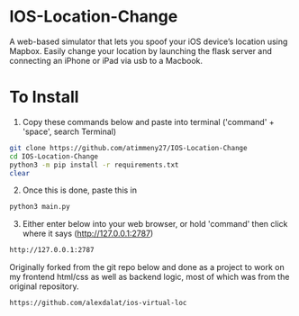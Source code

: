 # IOS-Location-Change

A web-based simulator that lets you spoof your iOS device’s location using Mapbox. 
Easily change your location by launching the flask server and connecting an iPhone or iPad via usb to a Macbook.

# To Install
1. Copy these commands below and paste into terminal ('command' + 'space', search Terminal)
```bash
git clone https://github.com/atimmeny27/IOS-Location-Change
cd IOS-Location-Change
python3 -m pip install -r requirements.txt
clear
```
2. Once this is done, paste this in
```bash
python3 main.py
```
3. Either enter below into your web browser, or hold 'command' then click where it says (http://127.0.0.1:2787)
```bash
http://127.0.0.1:2787
```


Originally forked from the git repo below and done as a project to work on my frontend html/css as well as backend logic, most of which was from the original repository.
```bash
https://github.com/alexdalat/ios-virtual-loc
```
